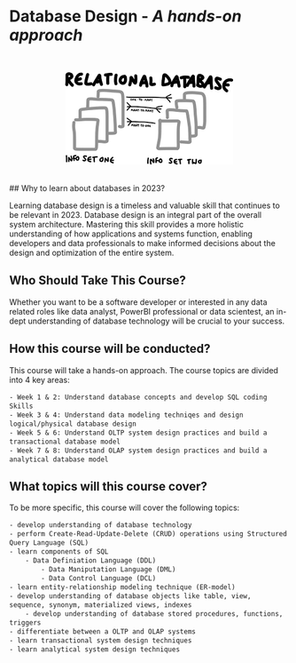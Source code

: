 # Database Design - *A hands-on approach*
<br>
<p align="center"><img src="dbdesign.png"/></p>
<br>
## Why to learn about databases in 2023?

Learning database design is a timeless and valuable skill that continues to be relevant in 2023. Database design is an integral part of the overall system architecture. Mastering this skill provides a more holistic understanding of how applications and systems function, enabling developers and data professionals to make informed decisions about the design and optimization of the entire system.


## Who Should Take This Course?

Whether you want to be a software developer or interested in any data related roles like data analyst, PowerBI professional or data scientest, an in-dept understanding of database technology will be crucial to your success. 


## How this course will be conducted?

This course will take a hands-on approach. The course topics are divided into 4 key areas:

	- Week 1 & 2: Understand database concepts and develop SQL coding Skills
	- Week 3 & 4: Understand data modeling techniqes and design logical/physical database design
	- Week 5 & 6: Understand OLTP system design practices and build a transactional database model
	- Week 7 & 8: Understand OLAP system design practices and build a analytical database model


## What topics will this course cover?

To be more specific, this course will cover the following topics:

	- develop understanding of database technology
	- perform Create-Read-Update-Delete (CRUD) operations using Structured Query Language (SQL)
 	- learn components of SQL
  		- Data Definiation Language (DDL)
    		- Data Maniputation Language (DML)
      		- Data Control Language (DCL)
	- learn entity-relationship modeling technique (ER-model)
   	- develop understanding of database objects like table, view, sequence, synonym, materialized views, indexes
        - develop understanding of database stored procedures, functions, triggers
  	- differentiate between a OLTP and OLAP systems
  	- learn transactional system design techniques 
   	- learn analytical system design techniques

 



